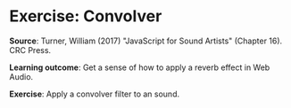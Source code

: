 # Exercise: Convolver

**Source**: Turner, William (2017) "JavaScript for Sound Artists" (Chapter 16). CRC Press.

**Learning outcome**: Get a sense of how to apply a reverb effect in Web Audio.

**Exercise**: Apply a convolver filter to an sound. 

